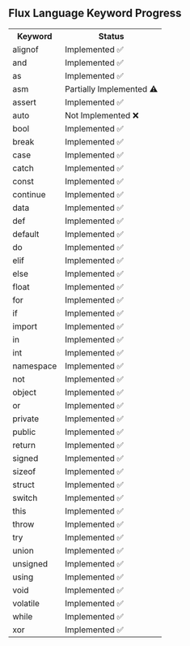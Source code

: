 ## Flux Language Keyword Progress

<table>
  <tr>
    <th>Keyword</th>
    <th>Status</th>
  </tr>
  <tr>
    <td>alignof</td>
    <td>Implemented ✅</td>
  </tr>
  <tr>
    <td>and</td>
    <td>Implemented ✅</td>
  </tr>
  <tr>
    <td>as</td>
    <td>Implemented ✅</td>
  </tr>
  <tr>
    <td>asm</td>
    <td>Partially Implemented ⚠️</td>
  </tr>
  <tr>
    <td>assert</td>
    <td>Implemented ✅</td>
  </tr>
  <tr>
    <td>auto</td>
    <td>Not Implemented ❌</td>
  </tr>
  <tr>
    <td>bool</td>
    <td>Implemented ✅</td>
  </tr>
  <tr>
    <td>break</td>
    <td>Implemented ✅</td>
  </tr>
  <tr>
    <td>case</td>
    <td>Implemented ✅</td>
  </tr>
  <tr>
    <td>catch</td>
    <td>Implemented ✅</td>
  </tr>
  <tr>
    <td>const</td>
    <td>Implemented ✅</td>
  </tr>
  <tr>
    <td>continue</td>
    <td>Implemented ✅</td>
  </tr>
  <tr>
    <td>data</td>
    <td>Implemented ✅</td>
  </tr>
  <tr>
    <td>def</td>
    <td>Implemented ✅</td>
  </tr>
  <tr>
    <td>default</td>
    <td>Implemented ✅</td>
  </tr>
  <tr>
    <td>do</td>
    <td>Implemented ✅</td>
  </tr>
  <tr>
    <td>elif</td>
    <td>Implemented ✅</td>
  </tr>
  <tr>
    <td>else</td>
    <td>Implemented ✅</td>
  </tr>
  <tr>
    <td>float</td>
    <td>Implemented ✅</td>
  </tr>
  <tr>
    <td>for</td>
    <td>Implemented ✅</td>
  </tr>
  <tr>
    <td>if</td>
    <td>Implemented ✅</td>
  </tr>
  <tr>
    <td>import</td>
    <td>Implemented ✅</td>
  </tr>
  <tr>
    <td>in</td>
    <td>Implemented ✅</td>
  </tr>
  <tr>
    <td>int</td>
    <td>Implemented ✅</td>
  </tr>
  <tr>
    <td>namespace</td>
    <td>Implemented ✅</td>
  </tr>
  <tr>
    <td>not</td>
    <td>Implemented ✅</td>
  </tr>
  <tr>
    <td>object</td>
    <td>Implemented ✅</td>
  </tr>
  <tr>
    <td>or</td>
    <td>Implemented ✅</td>
  </tr>
  <tr>
    <td>private</td>
    <td>Implemented ✅</td>
  </tr>
  <tr>
    <td>public</td>
    <td>Implemented ✅</td>
  </tr>
  <tr>
    <td>return</td>
    <td>Implemented ✅</td>
  </tr>
  <tr>
    <td>signed</td>
    <td>Implemented ✅</td>
  </tr>
  <tr>
    <td>sizeof</td>
    <td>Implemented ✅</td>
  </tr>
  <tr>
    <td>struct</td>
    <td>Implemented ✅</td>
  </tr>
  <tr>
    <td>switch</td>
    <td>Implemented ✅</td>
  </tr>
  <tr>
    <td>this</td>
    <td>Implemented ✅</td>
  </tr>
  <tr>
    <td>throw</td>
    <td>Implemented ✅</td>
  </tr>
  <tr>
    <td>try</td>
    <td>Implemented ✅</td>
  </tr>
  <tr>
    <td>union</td>
    <td>Implemented ✅</td>
  </tr>
  <tr>
    <td>unsigned</td>
    <td>Implemented ✅</td>
  </tr>
  <tr>
    <td>using</td>
    <td>Implemented ✅</td>
  </tr>
  <tr>
    <td>void</td>
    <td>Implemented ✅</td>
  </tr>
  <tr>
    <td>volatile</td>
    <td>Implemented ✅</td>
  </tr>
  <tr>
    <td>while</td>
    <td>Implemented ✅</td>
  </tr>
  <tr>
    <td>xor</td>
    <td>Implemented ✅</td>
  </tr>
</table>